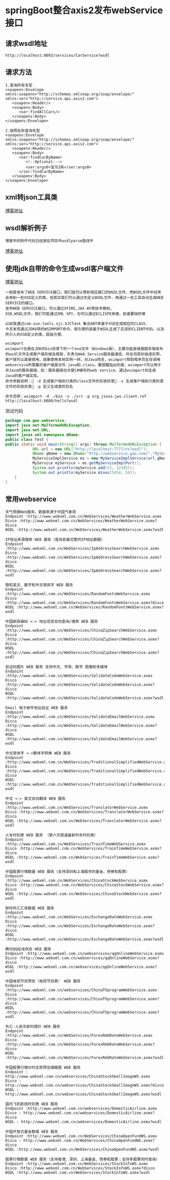 # springBoot整合axis2发布webService接口
## 请求wsdl地址
    http://localhost:8093/services/CarService?wsdl
## 请求方法
    1.查询所有车型
    <soapenv:Envelope xmlns:soapenv="http://schemas.xmlsoap.org/soap/envelope/" xmlns:ser="http://service.api.axis2.com">
       <soapenv:Header/>
       <soapenv:Body>
          <ser:findAllCars/>
       </soapenv:Body>
    </soapenv:Envelope>
    
    2.按照名称查询车型
    <soapenv:Envelope xmlns:soapenv="http://schemas.xmlsoap.org/soap/envelope/" xmlns:ser="http://service.api.axis2.com">
       <soapenv:Header/>
       <soapenv:Body>
          <ser:findCarByName>
             <!--Optional:-->
             <ser:args0>宝马3系</ser:args0>
          </ser:findCarByName>
       </soapenv:Body>
    </soapenv:Envelope>
## xml转json工具类
   [博客地址](https://blog.csdn.net/tkggetg/article/details/47784321)

## wsdl解析例子
    博客中的附件代码已经放在项目中wsdlparse路径中
   [博客地址](http://zheng12tian.iteye.com/blog/1166505)
   
## 使用jdk自带的命令生成wsdl客户端文件
   [博客地址](https://www.imooc.com/article/14363)
    
    一般是发布了WEB SERVICE接口，我们就可以等到相应接口的WSDL文件，而WSDL文件中经常会用到一些XSD定义的类。但其实我们可以通过先定义WSDL文件，再通过一些工具自动生成WEB SERVICE的接口。
    发布WEB SERVICE接口，可以通过XFIRE,JAX WS等技术做到。
    XSD,WSDL文件，我们可能通过XML SPY，也可以通过ECLISPE来做，前者要钱的噢
    
    以前我通过com.sun.tools.xjc.XJCTask 集合ANT来基于XSD生成相应的CLASS.
    今天发现通过JDK6带的WSIMPORT命令，很方便的就基于WSDL生成了应该的CLIENT代码，以及所引入的XSD定义的类，超级方便。
    
    wsimport
    wsimport也是在JDK的bin目录下的一个exe文件（Windows版），主要功能是根据服务端发布的wsdl文件生成客户端存根及框架，负责与Web Service服务器通信，并在将其封装成实例，客户端可以直接使用，就像使用本地实例一样。对Java而言，wsimport帮助程序员生存调用webservice所需要的客户端类文件.java和.class。要提醒指出的是，wsimport可以用于非Java的服务器端，如：服务器端也许是C#编写的web service，通过wsimport则生成Java的客户端实现。
    命令参数说明： -d 生成客户端执行类的class文件的存放目录 -s 生成客户端执行类的源文件的存放目录 -p 定义生成类的包名
    
    命令范例：wsimport -d ./bin -s ./src -p org.jsoso.jws.client.ref http://localhost:8080/hello?wsdl
    
测试代码
```java
package com.gao.webservice;
import java.net.MalformedURLException;
import java.net.URL;
import javax.xml.namespace.QName;
public class Test {
public static void main(String[] args) throws MalformedURLException {
            URL url = new URL("http://localhost:7777/ns?wsdl");
            QName qName = new QName("http://webservice.gao.com/","MyServiceImplService");
            MyServiceImplService ms = new MyServiceImplService(url,qName);
            MyService myService = ms.getMyServiceImplPort();
            System.out.println(myService.add(22, 12345));
            System.out.println(myService.minus(5454, 54));
    }
}

```

## 常用webservice
    天气预报Web服务，数据来源于中国气象局
    Endpoint :http://www.webxml.com.cn/WebServices/WeatherWebService.asmx
    Disco :http://www.webxml.com.cn/WebServices/WeatherWebService.asmx?disco
    WSDL :http://www.webxml.com.cn/WebServices/WeatherWebService.asmx?wsdl
    
    IP地址来源搜索 WEB 服务（是目前最完整的IP地址数据）
    Endpoint :http://www.webxml.com.cn/WebServices/IpAddressSearchWebService.asmx
    Disco :http://www.webxml.com.cn/WebServices/IpAddressSearchWebService.asmx?disco
    WSDL :http://www.webxml.com.cn/WebServices/IpAddressSearchWebService.asmx?wsdl
    
    随机英文、数字和中文简体字 WEB 服务
    Endpoint :http://www.webxml.com.cn/WebServices/RandomFontsWebService.asmx
    Disco :http://www.webxml.com.cn/WebServices/RandomFontsWebService.asmx?disco
    WSDL :http://www.webxml.com.cn/WebServices/RandomFontsWebService.asmx?wsdl
    
    中国邮政编码 <-> 地址信息双向查询/搜索 WEB 服务
    Endpoint :http://www.webxml.com.cn/WebServices/ChinaZipSearchWebService.asmx
    Disco :http://www.webxml.com.cn/WebServices/ChinaZipSearchWebService.asmx?disco
    WSDL :http://www.webxml.com.cn/WebServices/ChinaZipSearchWebService.asmx?wsdl
    
    验证码图片 WEB 服务 支持中文、字母、数字 图像和多媒体
    Endpoint :http://www.webxml.com.cn/WebServices/ValidateCodeWebService.asmx
    Disco :http://www.webxml.com.cn/WebServices/ValidateCodeWebService.asmx?disco
    WSDL :http://www.webxml.com.cn/WebServices/ValidateCodeWebService.asmx?wsdl
    
    Email 电子邮件地址验证 WEB 服务
    Endpoint :http://www.webxml.com.cn/WebServices/ValidateEmailWebService.asmx
    Disco :http://www.webxml.com.cn/WebServices/ValidateEmailWebService.asmx?disco
    WSDL :http://www.webxml.com.cn/WebServices/ValidateEmailWebService.asmx?wsdl
    
    中文简体字 <->繁体字转换 WEB 服务
    Endpoint :http://www.webxml.com.cn/WebServices/TraditionalSimplifiedWebService.asmx
    Disco :http://www.webxml.com.cn/WebServices/TraditionalSimplifiedWebService.asmx?disco
    WSDL :http://www.webxml.com.cn/WebServices/TraditionalSimplifiedWebService.asmx?wsdl
    
    中文 <-> 英文双向翻译 WEB 服务
    Endpoint :http://www.webxml.com.cn/WebServices/TranslatorWebService.asmx
    Disco :http://www.webxml.com.cn/WebServices/TranslatorWebService.asmx?disco
    WSDL :http://www.webxml.com.cn/WebServices/TranslatorWebService.asmx?wsdl
    
    火车时刻表 WEB 服务 （第六次提速最新列车时刻表）
    Endpoint :http://www.webxml.com.cn/WebServices/TrainTimeWebService.asmx
    Disco :http://www.webxml.com.cn/WebServices/TrainTimeWebService.asmx?disco
    WSDL :http://www.webxml.com.cn/WebServices/TrainTimeWebService.asmx?wsdl
    
    中国股票行情数据 WEB 服务（支持深圳和上海股市的基金、债券和股票）
    Endpoint :http://www.webxml.com.cn/WebServices/ChinaStockWebService.asmx
    Disco :http://www.webxml.com.cn/WebServices/ChinaStockWebService.asmx?disco
    WSDL :http://www.webxml.com.cn/WebServices/ChinaStockWebService.asmx?wsdl
    
    即时外汇汇率数据 WEB 服务
    Endpoint :http://www.webxml.com.cn/WebServices/ExchangeRateWebService.asmx
    Disco :http://www.webxml.com.cn/WebServices/ExchangeRateWebService.asmx?disco
    WSDL :http://www.webxml.com.cn/WebServices/ExchangeRateWebService.asmx?wsdl
    
    腾讯QQ在线状态 WEB 服务
    Endpoint :http://www.webxml.com.cn/webservices/qqOnlineWebService.asmx
    Disco :http://www.webxml.com.cn/webservices/qqOnlineWebService.asmx?disco
    WSDL :http://www.webxml.com.cn/webservices/qqOnlineWebService.asmx?wsdl
    
    中国电视节目预告（电视节目表） WEB 服务
    Endpoint :http://www.webxml.com.cn/webservices/ChinaTVprogramWebService.asmx
    Disco :http://www.webxml.com.cn/webservices/ChinaTVprogramWebService.asmx?disco
    WSDL :http://www.webxml.com.cn/webservices/ChinaTVprogramWebService.asmx?wsdl
    
    外汇-人民币即时报价 WEB 服务
    Endpoint :http://www.webxml.com.cn/WebServices/ForexRmbRateWebService.asmx
    Disco :http://www.webxml.com.cn/WebServices/ForexRmbRateWebService.asmx?disco
    WSDL :http://www.webxml.com.cn/WebServices/ForexRmbRateWebService.asmx?wsdl
    
    中国股票行情分时走势预览缩略图 WEB 服务
    Endpoint : http://www.webxml.com.cn/webservices/ChinaStockSmallImageWS.asmx
    Disco : http://www.webxml.com.cn/webservices/ChinaStockSmallImageWS.asmx?disco
    WSDL : http://www.webxml.com.cn/webservices/ChinaStockSmallImageWS.asmx?wsdl
    
    国内飞机航班时刻表 WEB 服务
    Endpoint :http://www.webxml.com.cn/webservices/DomesticAirline.asmx
    Disco : http://www.webxml.com.cn/webservices/DomesticAirline.asmx?disco
    WSDL : http://www.webxml.com.cn/webservices/DomesticAirline.asmx?wsdl
    
    中国开放式基金数据 WEB 服务
    Endpoint :http://www.webxml.com.cn/WebServices/ChinaOpenFundWS.asmx
    Disco : http://www.webxml.com.cn/WebServices/ChinaOpenFundWS.asmx?disco
    WSDL :http://www.webxml.com.cn/WebServices/ChinaOpenFundWS.asmx?wsdl
    
    股票行情数据 WEB 服务（支持香港、深圳、上海基金、债券和股票；支持多股票同时查询）
    Endpoint :http://www.webxml.com.cn/WebServices/StockInfoWS.asmx
    Disco :http://www.webxml.com.cn/WebServices/StockInfoWS.asmx?disco
    WSDL :http://www.webxml.com.cn/WebServices/StockInfoWS.asmx?wsdl
